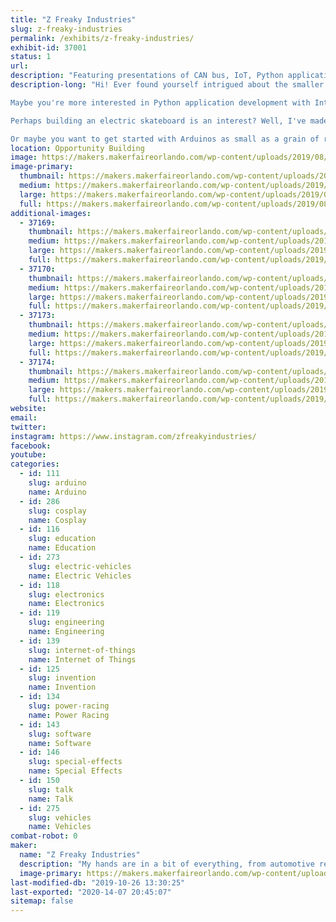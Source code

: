 ```yaml
---
title: "Z Freaky Industries"
slug: z-freaky-industries
permalink: /exhibits/z-freaky-industries/
exhibit-id: 37001
status: 1
url: 
description: "Featuring presentations of CAN bus, IoT, Python applications, LED matrixes as wearables, electric skateboards, and advanced Arduino embedded systems."
description-long: "Hi! Ever found yourself intrigued about the smaller quirks of automotive J1939 CAN bus? Perhaps you've thought about integrating it in your next project with an Arduino? I'll be featuring projects utilizing it and share my tips and tricks with getting started on CAN bus.

Maybe you're more interested in Python application development with Internet of Things device integration? Worry not! I've got Python apps that process gifs for LED matrixes, and interpret alerts from your favorite streaming services! (Say hi to the audience)

Perhaps building an electric skateboard is an interest? Well, I've made a few of them and will share what to consider when getting started!

Or maybe you want to get started with Arduinos as small as a grain of rice? I will also be sharing my adventures in using the ATTINY10 and the magic of its low power capabilities!"
location: Opportunity Building
image: https://makers.makerfaireorlando.com/wp-content/uploads/2019/08/IMG_0116-1024x768.jpg
image-primary:
  thumbnail: https://makers.makerfaireorlando.com/wp-content/uploads/2019/08/IMG_0116-150x150.jpg
  medium: https://makers.makerfaireorlando.com/wp-content/uploads/2019/08/IMG_0116-300x225.jpg
  large: https://makers.makerfaireorlando.com/wp-content/uploads/2019/08/IMG_0116-1024x768.jpg
  full: https://makers.makerfaireorlando.com/wp-content/uploads/2019/08/IMG_0116.jpg
additional-images:
  - 37169:
    thumbnail: https://makers.makerfaireorlando.com/wp-content/uploads/2019/08/rawgif-150x150.jpg
    medium: https://makers.makerfaireorlando.com/wp-content/uploads/2019/08/rawgif-300x181.jpg
    large: https://makers.makerfaireorlando.com/wp-content/uploads/2019/08/rawgif-1024x616.jpg
    full: https://makers.makerfaireorlando.com/wp-content/uploads/2019/08/rawgif.jpg
  - 37170:
    thumbnail: https://makers.makerfaireorlando.com/wp-content/uploads/2019/08/UVIU9295-150x150.jpg
    medium: https://makers.makerfaireorlando.com/wp-content/uploads/2019/08/UVIU9295-300x225.jpg
    large: https://makers.makerfaireorlando.com/wp-content/uploads/2019/08/UVIU9295-1024x768.jpg
    full: https://makers.makerfaireorlando.com/wp-content/uploads/2019/08/UVIU9295.jpg
  - 37173:
    thumbnail: https://makers.makerfaireorlando.com/wp-content/uploads/2019/08/IMG_0249-150x150.jpg
    medium: https://makers.makerfaireorlando.com/wp-content/uploads/2019/08/IMG_0249-300x189.jpg
    large: https://makers.makerfaireorlando.com/wp-content/uploads/2019/08/IMG_0249-1024x646.jpg
    full: https://makers.makerfaireorlando.com/wp-content/uploads/2019/08/IMG_0249.jpg
  - 37174:
    thumbnail: https://makers.makerfaireorlando.com/wp-content/uploads/2019/08/overhead-panel-150x150.jpg
    medium: https://makers.makerfaireorlando.com/wp-content/uploads/2019/08/overhead-panel-300x300.jpg
    large: https://makers.makerfaireorlando.com/wp-content/uploads/2019/08/overhead-panel.jpg
    full: https://makers.makerfaireorlando.com/wp-content/uploads/2019/08/overhead-panel.jpg
website: 
email: 
twitter: 
instagram: https://www.instagram.com/zfreakyindustries/
facebook: 
youtube: 
categories:
  - id: 111
    slug: arduino
    name: Arduino
  - id: 286
    slug: cosplay
    name: Cosplay
  - id: 116
    slug: education
    name: Education
  - id: 273
    slug: electric-vehicles
    name: Electric Vehicles
  - id: 118
    slug: electronics
    name: Electronics
  - id: 119
    slug: engineering
    name: Engineering
  - id: 139
    slug: internet-of-things
    name: Internet of Things
  - id: 125
    slug: invention
    name: Invention
  - id: 134
    slug: power-racing
    name: Power Racing
  - id: 143
    slug: software
    name: Software
  - id: 146
    slug: special-effects
    name: Special Effects
  - id: 150
    slug: talk
    name: Talk
  - id: 275
    slug: vehicles
    name: Vehicles
combat-robot: 0
maker:
  name: "Z Freaky Industries"
  description: "My hands are in a bit of everything, from automotive repair/aftermarket support for defunct car brands to embedded systems development. I have many projects involving inter-system interaction, electric skateboards, PCB design, reverse engineering, and 3D printing."
  image-primary: https://makers.makerfaireorlando.com/wp-content/uploads/2019/08/Z-Freaky-Industries-retrov11p-1024x1024.png
last-modified-db: "2019-10-26 13:30:25"
last-exported: "2020-14-07 20:45:07"
sitemap: false
---
```

